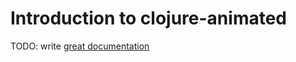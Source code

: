 # Introduction to clojure-animated

TODO: write [great documentation](http://jacobian.org/writing/what-to-write/)
